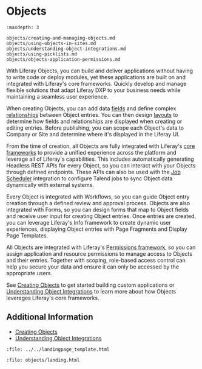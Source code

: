 # Objects

```{toctree}
:maxdepth: 3

objects/creating-and-managing-objects.md
objects/using-objects-in-sites.md
objects/understanding-object-integrations.md
objects/using-picklists.md
objects/objects-application-permissions.md
```

With Liferay Objects, you can build and deliver applications without having to write code or deploy modules, yet these applications are built on and integrated with Liferay's core frameworks. Quickly develop and manage flexible solutions that adapt Liferay DXP to your business needs while maintaining a seamless user experience.

When creating Objects, you can add data [fields](./objects/creating-and-managing-objects/adding-fields-to-objects.md) and define complex [relationships](./creating-and-managing-objects/defining-object-relationships.md) between Object entries. You can then design [layouts](./objects/creating-and-managing-objects/designing-object-layouts.md) to determine how fields and relationships are displayed when creating or editing entries. Before publishing, you can scope each Object's data to Company or Site and determine where it's displayed in the Liferay UI. <!--TASK: Add in Views once implemented-->

From the time of creation, all Objects are fully integrated with Liferay's [core frameworks](../core-frameworks.md) to provide a unified experience across the platform and leverage all of Liferay's capabilities. This includes automatically generating Headless REST APIs for every Object, so you can interact with your Objects through defined endpoints. These APIs can also be used with the [Job Scheduler](../core-frameworks/dispatch-framework/using-dispatch.md) integration to configure Talend jobs to sync Object data dynamically with external systems.

Every Object is integrated with Workflows, so you can guide Object entry creation through a defined review and approval process. Objects are also integrated with Forms, so you can design forms that map to Object fields and receive user input for creating Object entries. Once entries are created, you can leverage Liferay's Info framework to create dynamic user experiences, displaying Object entries with Page Fragments and Display Page Templates.

All Objects are integrated with Liferay's [Permissions framework](./understanding-object-integrations/permissions-framework-integration.md), so you can assign application and resource permissions to manage access to Objects and their entries. Together with scoping, role-based access control can help you secure your data and ensure it can only be accessed by the appropriate users.

<!--TASK: Add the following text once more features are supported for system Objects, "The Objects application also provides a convenient way to extend and configure any system services registered with the Objects framework. This includes adding custom fields, defining relationships with other Objects, and designing layouts for Object entries." -->

See [Creating Objects](./objects/creating-and-managing-objects/creating-objects.md) to get started building custom applications or [Understanding Object Integrations](./objects/understanding-object-integrations.md) to learn more about how Objects leverages Liferay's core frameworks.

## Additional Information

* [Creating Objects](./objects/creating-and-managing-objects/creating-objects.md)
* [Understanding Object Integrations](./objects/understanding-object-integrations.md)
<!--TASK: * [Objects UI Reference](./objects-ui-reference.md) -->
```{raw} html
:file: ../../landingpage_template.html
```

```{raw} html
:file: objects/landing.html
```

